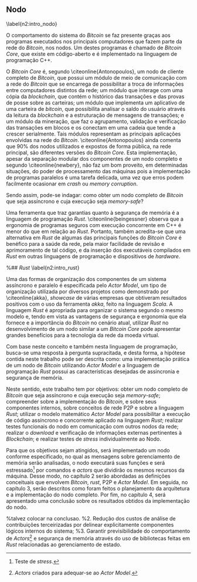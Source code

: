 ## Nodo
\label{n2:intro_nodo}

O comportamento do sistema do *Bitcoin* se faz presente graças aos programas executados nos principais computadores que fazem parte da rede do *Bitcoin*, nos nodos. Um destes programas é chamado de *Bitcoin Core*, que existe em código-aberto e é implementado na linguagem de programação C++.

O *Bitcoin Core* é, segundo \citeonline{Antonopoulos}, um nodo de cliente completo de *Bitcoin*, que possui um módulo de meio de comunicação com a rede do *Bitcoin* que se encarrega de possibilitar a troca de informações entre computadores distintos da rede; um módulo que interage com uma cópia da *blockchain*, que contém o histórico das transações e das provas de posse sobre as carteiras; um módulo que implementa um aplicativo de uma carteira de *bitcoin*, que possibilita analisar o saldo do usuário através da leitura da *blockchain* e a estruturação de mensagens de transações; e um módulo da mineração, que faz o agrupamento, validação e verificação das transações em blocos e os conectam em uma cadeia que tende a crescer serialmente. Tais módulos representam as principais aplicações envolvidas na rede do *Bitcoin*.
\citeonline{Antonopoulos} ainda comenta que 90\% dos nodos utilizados e expostos de forma pública, na rede principal, são diferentes versões do *Bitcoin Core*. Esta implementação, apesar da separação modular dos componentes de um nodo completo e segundo \citeonline{newbery}, não faz um bom proveito, em determinadas situações, do poder de processamento das máquinas pois a implementação de programas paralelos é uma tarefa delicada, uma vez que erros podem facilmente ocasionar em *crash* ou *memory corruption*.

Sendo assim, pode-se indagar: como obter um nodo completo de *Bitcoin* que seja assíncrono e cuja execução seja *memory-safe*?

Uma ferramenta que traz garantias quanto à segurança de memória é a linguagem de programação *Rust*. \citeonline{beingessner} observa que a ergonomia de programas seguros com execução concorrente em C++ é menor do que em relação ao *Rust*. Portanto, também acredita-se que uma alternativa em *Rust* de algumas das principais funções do *Bitcoin Core* é benéfico para a saúde da rede, pela maior facilidade de revisão e aprimoramento de tal código, e da inserção dos executáveis compilados em *Rust* em outras linguagens de programação e dispositivos de *hardware*.

%## *Rust*
\label{n2:intro_rust}

Uma das formas de organização dos componentes de um sistema assíncrono e paralelo é especificada pelo *Actor Model*, um tipo de organização utilizada por diversos projetos como demonstrado por \citeonline{akka}, *showcase* de várias empresas que obtiveram resultados positivos com o uso da ferramenta *akka*, feito na linguagem *Scala*. A linguagem *Rust* é apropriada para organizar o sistema segundo o mesmo modelo e, tendo em vista as vantagens de segurança e ergonomia que ela fornece e a importância do *Bitcoin* no cenário atual, utilizar *Rust* no desenvolvimento de um nodo similar a um *Bitcoin Core* pode apresentar grandes benefícios para a tecnologia da rede da moeda virtual. 

Com base neste conceito e também nesta linguagem de programação, busca-se uma resposta à pergunta supracitada, e desta forma, a hipótese contida neste trabalho pode ser descrita como: uma implementação prática de um nodo de *Bitcoin* utilizando *Actor Model* e a linguagem de programação *Rust* possui as características desejadas de assincronia e segurança de memória.

Neste sentido, este trabalho tem por objetivos: obter um nodo completo de *Bitcoin* que seja assíncrono e cuja execução seja *memory-safe*; compreender sobre a implementação do *Bitcoin*, e sobre seus componentes internos, sobre conceitos de rede P2P e sobre a linguagem *Rust*; utilizar o modelo matemático *Actor Model* para possibilitar a execução de código assíncrono e concorrente aplicado na linguagem *Rust*; realizar testes funcionais do nodo em comunicação com outros nodos da rede; realizar o *download* e verificação de informações externas pertinentes à *Blockchain*; e realizar testes de *stress* individualmente ao Nodo.

Para que os objetivos sejam atingidos, será implementado um nodo conforme especificado, no qual as mensagens sobre gerenciamento de memória serão analisadas, o nodo executará suas funções e será estressado[^2] por comandos e *actors* que dividirão os mesmos recursos da máquina.
Desse modo, no capítulo 2 serão abordadas as definições conceituais que envolvem *Bitcoin*, *rust*, P2P e *Actor Model*.
Em seguida, no capítulo 3, serão descritos como foram feitos o planejamento da arquitetura e a implementação do nodo completo.
Por fim, no capítulo 4, será apresentado uma conclusão sobre os resultados obtidos da implementação do nodo.

[^2]: Teste de *stress*.

%talvez colocar na conclusao.
%2. Redução dos custos de análise de contribuições terceirizadas por delinear explicitamente componentes lógicos internos do sistema; 
%3. Garantir previsibilidade do comportamento de *Actors*[^1] e segurança de memória através do uso de bibliotecas feitas em *Rust* relacionadas ao gerenciamento de estado. 

[^1]: *Actors* criados para adequar-se ao *Actor Model*.
